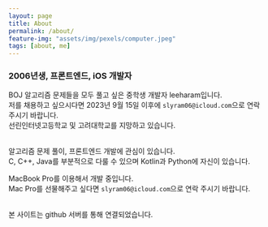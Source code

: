 ```yaml
---
layout: page
title: About
permalink: /about/
feature-img: "assets/img/pexels/computer.jpeg"
tags: [about, me]
---
```


### 2006년생, 프론트엔드, iOS 개발자
BOJ 알고리즘 문제들을 모두 풀고 싶은 중학생 개발자 leeharam입니다.<br>
저를 채용하고 싶으시다면 2023년 9월 15일 이후에 `slyram06@icloud.com`으로 연락 주시기 바랍니다.<br>
선린인터넷고등학교 및 고려대학교를 지망하고 있습니다.<br><br>

알고리즘 문제 풀이, 프론트엔드 개발에 관심이 있습니다.<br>
C, C++, Java를 부분적으로 다룰 수 있으며 Kotlin과 Python에 자신이 있습니다.<br>

MacBook Pro를 이용해서 개발 중입니다.<br> 
Mac Pro를 선물해주고 싶다면 `slyram06@icloud.com`으로 연락 주시기 바랍니다.<br><br>

본 사이트는 github 서버를 통해 연결되었습니다.



 
